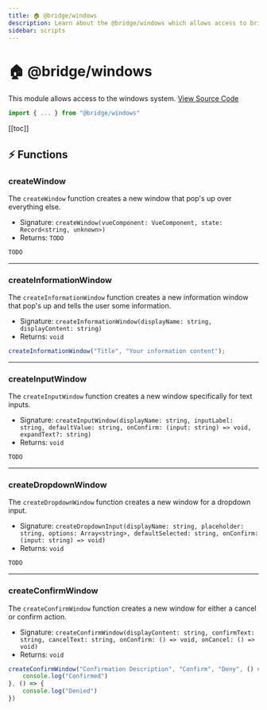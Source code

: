 ```yaml
---
title: 🏠 @bridge/windows
description: Learn about the @bridge/windows which allows access to bridge's windows system.
sidebar: scripts
---
```


# 🏠 @bridge/windows

This module allows access to the windows system.
[View Source Code](https://github.com/bridge-core/editor/blob/main/src/components/Extensions/Scripts/Modules/windows.ts)

```js
import { ... } from "@bridge/windows"
```

[[toc]]

## ⚡ Functions

### createWindow

The `createWindow` function creates a new window that pop's up over everything else.

- Signature: `createWindow(vueComponent: VueComponent, state: Record<string, unknown>)`
- Returns: `TODO`

```js
TODO
```

---

### createInformationWindow

The `createInformationWindow` function creates a new information window that pop's up and tells the user some information.

- Signature: `createInformationWindow(displayName: string, displayContent: string)`
- Returns: `void`

```js
createInformationWindow("Title", "Your information content");
```

---

### createInputWindow

The `createInputWindow` function creates a new window specifically for text inputs.

- Signature: `createInputWindow(displayName: string, inputLabel: string, defaultValue: string, onConfirm: (input: string) => void, expandText?: string)`
- Returns: `void`

```js
TODO
```

---

### createDropdownWindow

The `createDropdownWindow` function creates a new window for a dropdown input.

- Signature: `createDropdownInput(displayName: string, placeholder: string, options: Array<string>, defaultSelected: string, onConfirm: (input: string) => void)`
- Returns: `void`

```js
TODO
```

---
### createConfirmWindow

The `createConfirmWindow` function creates a new window for either a cancel or confirm action.

- Signature: `createConfirmWindow(displayContent: string, confirmText: string, cancelText: string, onConfirm: () => void, onCancel: () => void)`
- Returns: `void`

```js
createConfirmWindow("Confirmation Description", "Confirm", "Deny", () => {
    console.log("Confirmed")
}, () => {
    console.log("Denied")
})
```